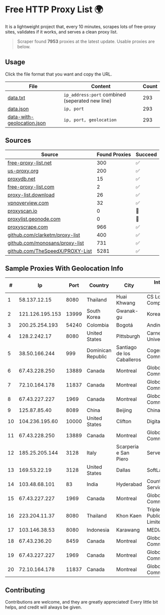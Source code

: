 
# Free HTTP Proxy List 🌍

It is a lightweight project that, every 10 minutes, scrapes lots of free-proxy sites, validates if it works, and serves a clean proxy list.


> Scraper found **7953** proxies at the latest update. Usable proxies are below.

## Usage

Click the file format that you want and copy the URL.


|File|Content|Count|
|----|-------|-----|
|[data.txt](https://raw.githubusercontent.com/themiralay/Proxy-List-World/master/data.txt)|`ip_address:port` combined (seperated new line)|293|
|[data.json](https://raw.githubusercontent.com/themiralay/Proxy-List-World/master/data.json)|`ip, port`|293|
|[data-with-geolocation.json](https://raw.githubusercontent.com/themiralay/Proxy-List-World/master/data-with-geolocation.json)|`ip, port, geolocation`|293|

## Sources

|Source|Found Proxies|Succeed|
|------|-------------|-------|
|[free-proxy-list.net](https://free-proxy-list.net)|300|✅|
|[us-proxy.org](https://www.us-proxy.org)|200|✅|
|[proxydb.net](http://proxydb.net)|15|✅|
|[free-proxy-list.com](https://free-proxy-list.com/?page=&port=&type%5B%5D=http&type%5B%5D=https&up_time=0&search=Search)|2|✅|
|[proxy-list.download](https://www.proxy-list.download/HTTP)|26|✅|
|[vpnoverview.com](https://vpnoverview.com/privacy/anonymous-browsing/free-proxy-servers)|32|✅|
|[proxyscan.io](https://www.proxyscan.io)|0|🚫|
|[proxylist.geonode.com](https://proxylist.geonode.com/api/proxy-list?limit=300&page=1&sort_by=lastChecked&sort_type=desc&protocols=http,https)|0|🚫|
|[proxyscrape.com](https://api.proxyscrape.com/v2/?request=displayproxies&protocol=http&timeout=10000&country=all&ssl=all&anonymity=all)|966|✅|
|[github.com/clarketm/proxy-list](https://raw.githubusercontent.com/clarketm/proxy-list/master/proxy-list-raw.txt)|400|✅|
|[github.com/monosans/proxy-list](https://raw.githubusercontent.com/monosans/proxy-list/main/proxies/http.txt)|731|✅|
|[github.com/TheSpeedX/PROXY-List](https://raw.githubusercontent.com/TheSpeedX/PROXY-List/master/http.txt)|5281|✅|


## Sample Proxies With Geolocation Info

|#|Ip|Port|Country|City|Internet Service Provider|
|-|--|----|-------|----|-------------------------|
|1|58.137.12.15|8080|Thailand|Huai Khwang|CS Loxinfo Public Company Limited|
|2|121.126.195.153|13999|South Korea|Gwanak-gu|Korea Telecom|
|3|200.25.254.193|54240|Colombia|Bogotá|Andinet ON Line|
|4|128.2.242.17|8080|United States|Pittsburgh|Carnegie Mellon University|
|5|38.50.166.244|999|Dominican Republic|Santiago de los Caballeros|Cogent Communications|
|6|67.43.228.250|13889|Canada|Montreal|GloboTech Communications|
|7|72.10.164.178|11837|Canada|Montreal|GloboTech Communications|
|8|67.43.227.227|1969|Canada|Montreal|GloboTech Communications|
|9|125.87.85.40|8089|China|Beijing|Chinanet|
|10|104.236.195.60|10000|United States|Clifton|DigitalOcean, LLC|
|11|67.43.228.250|13889|Canada|Montreal|GloboTech Communications|
|12|185.25.205.144|3128|Italy|Scarperia e San Piero|Servereasy Italy|
|13|169.53.22.19|3128|United States|Dallas|SoftLayer|
|14|103.48.68.101|83|India|Hyderabad|Country Online Services PVT LTD|
|15|67.43.227.227|1969|Canada|Montreal|GloboTech Communications|
|16|223.204.11.37|8080|Thailand|Khon Kaen|Triple T Broadband Public Company Limited|
|17|103.146.38.53|8080|Indonesia|Karawang|MEDIASOLUSISUKSES|
|18|67.43.236.20|8459|Canada|Montreal|GloboTech Communications|
|19|67.43.227.227|1969|Canada|Montreal|GloboTech Communications|
|20|72.10.164.178|11837|Canada|Montreal|GloboTech Communications|



## Contributing

Contributions are welcome, and they are greatly appreciated! Every
little bit helps, and credit will always be given.

